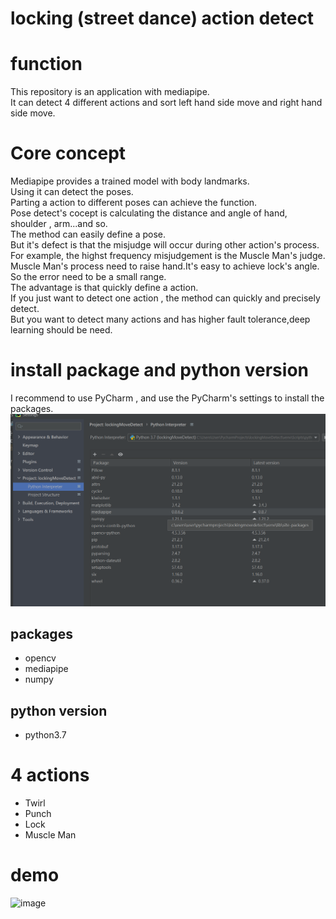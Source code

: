 # locking (street dance) action detect

# function
This repository is an application with mediapipe.  
It can detect 4 different actions and sort left hand side move and right hand side move.

# Core concept
Mediapipe provides a trained model with body landmarks.  
Using it can detect the poses.   
Parting a action to different poses can achieve the function.  
Pose detect's cocept is calculating the distance and angle of hand, shoulder , arm...and so.  
The method can easily define a pose.  
But it's defect is that the misjudge will occur during other action's process.  
For example, the highst frequency misjudgement is the Muscle Man's judge.  
Muscle Man's process need to raise hand.It's easy to achieve lock's angle.  
So the error need to be a small range.  
The advantage is that quickly define a action.  
If you just want to detect one action , the method can quickly and precisely detect.  
But you want to detect many actions and has higher fault tolerance,deep learning should be need.  


# install package and python version
I recommend to use PyCharm , and use the PyCharm's settings to install the packages.
![image](https://github.com/ggjj321/locking-street-dance-action-detect/blob/main/demo/%E8%9E%A2%E5%B9%95%E6%93%B7%E5%8F%96%E7%95%AB%E9%9D%A2%20(39).png)
## packages
- opencv
- mediapipe
- numpy
## python version
- python3.7

# 4 actions
- Twirl
- Punch
- Lock
- Muscle Man

# demo

![image](https://github.com/ggjj321/locking-street-dance-action-detect/blob/main/demo/MediaPipe%20Pose%202021-08-21%2013-14-16_Trim_Trim.gif)


